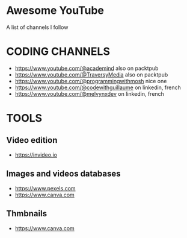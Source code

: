 # Awesome YouTube

A list of channels I follow

# CODING CHANNELS

- https://www.youtube.com/@academind also on packtpub
- https://www.youtube.com/@TraversyMedia also on packtpub
- https://www.youtube.com/@programmingwithmosh nice one
- https://www.youtube.com/@codewithguillaume on linkedin, french
- https://www.youtube.com/@melvynxdev on linkedin, french

# TOOLS

## Video edition

- https://invideo.io

## Images and videos databases

- https://www.pexels.com
- https://www.canva.com

## Thmbnails

- https://www.canva.com
